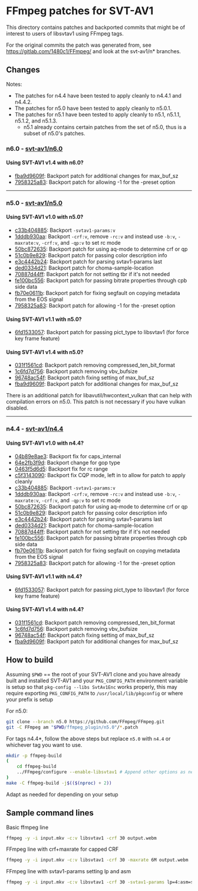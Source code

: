 # FFmpeg patches for SVT-AV1

This directory contains patches and backported commits that might be of interest
to users of libsvtav1 using FFmpeg tags.

For the original commits the patch was generated from, see <https://gitlab.com/1480c1/FFmpeg/> and look at the svt-av1/n* branches.

## Changes

Notes:

- The patches for n4.4 have been tested to apply cleanly to n4.4.1 and n4.4.2.
- The patches for n5.0 have been tested to apply cleanly to n5.0.1.
- The patches for n5.1 have been tested to apply cleanly to n5.1, n5.1.1, n5.1.2, and n5.1.3.
  - n5.1 already contains certain patches from the set of n5.0, thus is a subset of n5.0's patches.

### n6.0 - [svt-av1/n6.0](https://gitlab.com/1480c1/FFmpeg/-/tree/svt-av1/n6.0)

#### Using SVT-AV1 v1.4 with n6.0?

- [fba9d9609f](https://gitlab.com/1480c1/FFmpeg/-/commit/fba9d9609f): Backport patch for additional changes for max_buf_sz
- [7958325a83](https://gitlab.com/1480c1/FFmpeg/-/commit/7958325a83): Backport patch for allowing -1 for the -preset option

---

### n5.0 - [svt-av1/n5.0](https://gitlab.com/1480c1/FFmpeg/-/tree/svt-av1/n5.0)

#### Using SVT-AV1 v1.0 with n5.0?

- [c33b404885](https://gitlab.com/1480c1/FFmpeg/-/commit/c33b404885): Backport `-svtav1-params:v`
- [1dddb930aa](https://gitlab.com/1480c1/FFmpeg/-/commit/1dddb930aa): Backport `-crf:v`, remove `-rc:v` and instead use `-b:v`, `-maxrate:v`, `-crf:v`, and `-qp:v` to set rc mode
- [50bc872635](https://gitlab.com/1480c1/FFmpeg/-/commit/50bc872635): Backport patch for using aq-mode to determine crf or qp
- [51c0b9e829](https://gitlab.com/1480c1/FFmpeg/-/commit/51c0b9e829): Backport patch for passing color description info
- [e3c4442b24](https://gitlab.com/1480c1/FFmpeg/-/commit/e3c4442b24): Backport patch for parsing svtav1-params last
- [ded0334d21](https://gitlab.com/1480c1/FFmpeg/-/commit/ded0334d21): Backport patch for choma-sample-location
- [70887d44ff](https://gitlab.com/1480c1/FFmpeg/-/commit/70887d44ff): Backport patch for not setting tbr if it's not needed
- [fe100bc556](https://gitlab.com/1480c1/FFmpeg/-/commit/fe100bc556): Backport patch for passing bitrate properties through cpb side data
- [fb70e0611b](https://gitlab.com/1480c1/FFmpeg/-/commit/fb70e0611b): Backport patch for fixing segfault on copying metadata from the EOS signal
- [7958325a83](https://gitlab.com/1480c1/FFmpeg/-/commit/7958325a83): Backport patch for allowing -1 for the -preset option

#### Using SVT-AV1 v1.1 with n5.0?

- [6fd1533057](https://gitlab.com/1480c1/FFmpeg/-/commit/6fd1533057): Backport patch for passing pict_type to libsvtav1 (for force key frame feature)

#### Using SVT-AV1 v1.4 with n5.0?

- [031f1561cd](https://gitlab.com/1480c1/FFmpeg/-/commit/031f1561cd): Backport patch removing compressed_ten_bit_format
- [1c6fd7d756](https://gitlab.com/1480c1/FFmpeg/-/commit/1c6fd7d756): Backport patch removing vbv_bufsize
- [96748ac54f](https://gitlab.com/1480c1/FFmpeg/-/commit/96748ac54f): Backport patch fixing setting of max_buf_sz
- [fba9d9609f](https://gitlab.com/1480c1/FFmpeg/-/commit/fba9d9609f): Backport patch for additional changes for max_buf_sz

There is an additional patch for libavutil/hwcontext_vulkan that can help with compilation errors on n5.0.
This patch is not necessary if you have vulkan disabled.

---

### n4.4 - [svt-av1/n4.4](https://gitlab.com/1480c1/FFmpeg/-/tree/svt-av1/n4.4)

#### Using SVT-AV1 v1.0 with n4.4?

- [04b89e8ae3](https://gitlab.com/1480c1/FFmpeg/-/commit/04b89e8ae3): Backport fix for caps_internal
- [64e2fb3f9d](https://gitlab.com/1480c1/FFmpeg/-/commit/64e2fb3f9d): Backport change for gop type
- [0463f5d6d5](https://gitlab.com/1480c1/FFmpeg/-/commit/0463f5d6d5): Backport fix for rc range
- [c5f3143090](https://gitlab.com/1480c1/FFmpeg/-/commit/c5f3143090): Backport fix CQP mode, left in to allow for patch to apply cleanly
- [c33b404885](https://gitlab.com/1480c1/FFmpeg/-/commit/c33b404885): Backport `-svtav1-params:v`
- [1dddb930aa](https://gitlab.com/1480c1/FFmpeg/-/commit/1dddb930aa): Backport `-crf:v`, remove `-rc:v` and instead use `-b:v`, `-maxrate:v`, `-crf:v`, and `-qp:v` to set rc mode
- [50bc872635](https://gitlab.com/1480c1/FFmpeg/-/commit/50bc872635): Backport patch for using aq-mode to determine crf or qp
- [51c0b9e829](https://gitlab.com/1480c1/FFmpeg/-/commit/51c0b9e829): Backport patch for passing color description info
- [e3c4442b24](https://gitlab.com/1480c1/FFmpeg/-/commit/e3c4442b24): Backport patch for parsing svtav1-params last
- [ded0334d21](https://gitlab.com/1480c1/FFmpeg/-/commit/ded0334d21): Backport patch for choma-sample-location
- [70887d44ff](https://gitlab.com/1480c1/FFmpeg/-/commit/70887d44ff): Backport patch for not setting tbr if it's not needed
- [fe100bc556](https://gitlab.com/1480c1/FFmpeg/-/commit/fe100bc556): Backport patch for passing bitrate properties through cpb side data
- [fb70e0611b](https://gitlab.com/1480c1/FFmpeg/-/commit/fb70e0611b): Backport patch for fixing segfault on copying metadata from the EOS signal
- [7958325a83](https://gitlab.com/1480c1/FFmpeg/-/commit/7958325a83): Backport patch for allowing -1 for the -preset option

#### Using SVT-AV1 v1.1 with n4.4?

- [6fd1533057](https://gitlab.com/1480c1/FFmpeg/-/commit/6fd1533057): Backport patch for passing pict_type to libsvtav1 (for force key frame feature)

#### Using SVT-AV1 v1.4 with n4.4?

- [031f1561cd](https://gitlab.com/1480c1/FFmpeg/-/commit/031f1561cd): Backport patch removing compressed_ten_bit_format
- [1c6fd7d756](https://gitlab.com/1480c1/FFmpeg/-/commit/1c6fd7d756): Backport patch removing vbv_bufsize
- [96748ac54f](https://gitlab.com/1480c1/FFmpeg/-/commit/96748ac54f): Backport patch fixing setting of max_buf_sz
- [fba9d9609f](https://gitlab.com/1480c1/FFmpeg/-/commit/fba9d9609f): Backport patch for additional changes for max_buf_sz

## How to build

Assuming `$PWD` == the root of your SVT-AV1 clone and you have already built
and installed SVT-AV1 and your `PKG_CONFIG_PATH` environment variable is setup
so that `pkg-config --libs SvtAv1Enc` works properly, this may require exporting
`PKG_CONFIG_PATH` to `/usr/local/lib/pkgconfig` or where your prefix is setup

For n5.0:

```bash
git clone --branch n5.0 https://github.com/FFmpeg/FFmpeg.git
git -C FFmpeg am "$PWD/ffmpeg_plugin/n5.0"/*.patch
```

For tags n4.4*, follow the above steps but replace `n5.0` with `n4.4` or whichever tag you want to use.

```bash
mkdir -p ffmpeg-build
(
    cd ffmpeg-build
    ../FFmpeg/configure --enable-libsvtav1 # Append other options as needed
)
make -C ffmpeg-build -j$(($(nproc) + 2))
```

Adapt as needed for depending on your setup

## Sample command lines

Basic ffmpeg line

```bash
ffmpeg -y -i input.mkv -c:v libsvtav1 -crf 30 output.webm
```

FFmpeg line with crf+maxrate for capped CRF

```bash
ffmpeg -y -i input.mkv -c:v libsvtav1 -crf 30 -maxrate 6M output.webm
```

FFmpeg line with svtav1-params setting lp and asm

```bash
ffmpeg -y -i input.mkv -c:v libsvtav1 -crf 30 -svtav1-params lp=4:asm=sse4_1 output.webm
```
